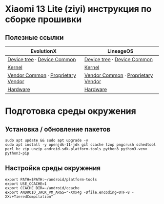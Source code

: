 # Xiaomi 13 Lite (ziyi) инструкция по сборке прошивки

## Полезные ссылки

| EvolutionX                                                                                                                                                                              | LineageOS                                                                                                                                                                                                 |
|-----------------------------------------------------------------------------------------------------------------------------------------------------------------------------------------|-----------------------------------------------------------------------------------------------------------------------------------------------------------------------------------------------------------|
| [Device tree](https://github.com/cupid-development/android_device_xiaomi_ziyi) · [Device Common](https://github.com/Evolution-X-Devices/device_xiaomi_sm8450-common)                    | [Device tree](https://github.com/cupid-development/android_device_xiaomi_ziyi) · [Device Common](https://github.com/cupid-development/android_device_xiaomi_sm8450-common)                                |
| [Kernel](https://github.com/Evolution-X-Devices/kernel_xiaomi_sm8450)                                                                                                                   | [Kernel](https://github.com/cupid-development/android_kernel_xiaomi_sm8450)                                                                                                                               |
| [Vendor Common](https://github.com/Evolution-X-Devices/vendor_xiaomi_sm8450-common) · [Proprietary Vendor](https://git.mainlining.org/cupid-development/proprietary_vendor_xiaomi_ziyi) | [Vendor Common](https://git.mainlining.org/cupid-development/proprietary_vendor_xiaomi_sm8450-common) · [Proprietary Vendor](https://git.mainlining.org/cupid-development/proprietary_vendor_xiaomi_ziyi) |
| [Hardware](https://github.com/Evolution-X-Devices/hardware_xiaomi)                                                                                                                      | [Hardware](https://github.com/LineageOS/android_hardware_xiaomi)                                                                                                                                          |

# Подготовка среды окружения

## Установка / обновление пакетов

```shell
sudo apt update && sudo apt upgrade -y
sudo apt install -y openjdk-11-jdk git ccache lzop pngcrush schedtool perl bc zip unzip android-sdk-platform-tools python3 python3-venv python3-pip
```

## Настройка среды окружения

```shell
export PATH=$PATH:~/android/platform-tools
export USE_CCACHE=1
export CCACHE_DIR=~/android/ccache
export ANDROID_JACK_VM_ARGS="-Xmx4g -Dfile.encoding=UTF-8 -XX:+TieredCompilation"
```
